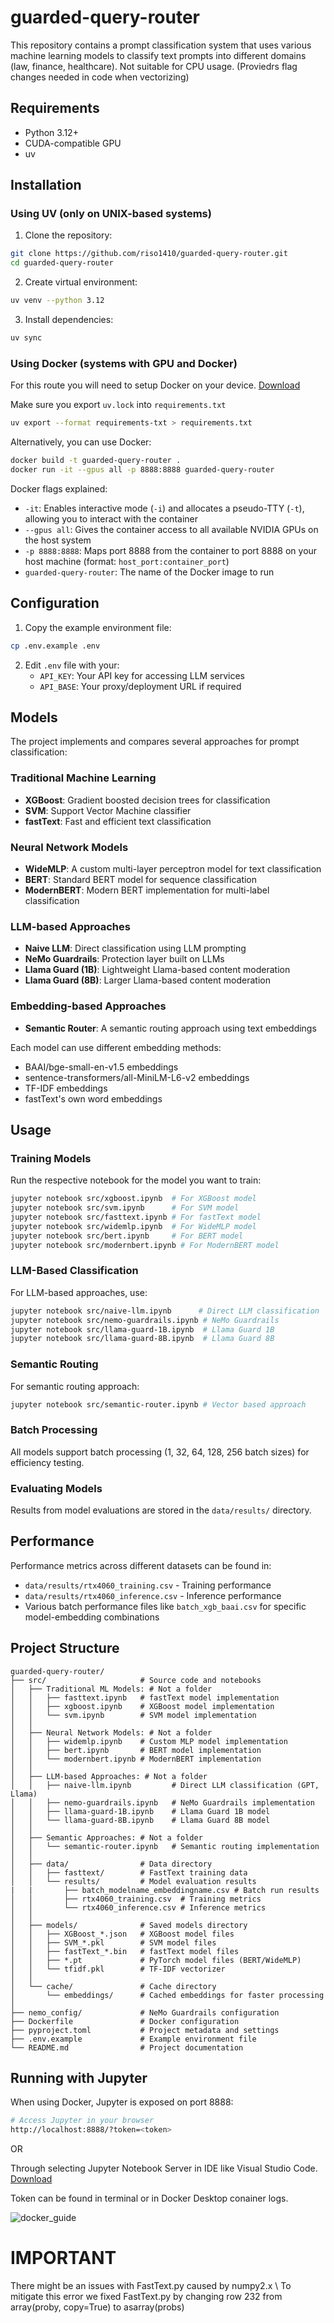 # guarded-query-router

This repository contains a prompt classification system that uses various machine learning models to classify text prompts into different domains (law, finance, healthcare).
Not suitable for CPU usage. (Proviedrs flag changes needed in code when vectorizing) 

## Requirements

- Python 3.12+
- CUDA-compatible GPU
- uv

## Installation

### Using UV (only on UNIX-based systems)

1. Clone the repository:
```bash
git clone https://github.com/riso1410/guarded-query-router.git
cd guarded-query-router
```

2. Create virtual environment:
```bash
uv venv --python 3.12
```

3. Install dependencies:
```bash
uv sync
```

### Using Docker (systems with GPU and Docker)
For this route you will need to setup Docker on your device. [Download](https://www.docker.com/products/docker-desktop/) 

Make sure you export `uv.lock` into `requirements.txt`

```bash
uv export --format requirements-txt > requirements.txt 
```

Alternatively, you can use Docker:

```bash
docker build -t guarded-query-router .
docker run -it --gpus all -p 8888:8888 guarded-query-router 
```

Docker flags explained:
- `-it`: Enables interactive mode (`-i`) and allocates a pseudo-TTY (`-t`), allowing you to interact with the container
- `--gpus all`: Gives the container access to all available NVIDIA GPUs on the host system
- `-p 8888:8888`: Maps port 8888 from the container to port 8888 on your host machine (format: `host_port:container_port`)
- `guarded-query-router`: The name of the Docker image to run

## Configuration

1. Copy the example environment file:
```bash
cp .env.example .env
```

2. Edit `.env` file with your:
   - `API_KEY`: Your API key for accessing LLM services
   - `API_BASE`: Your proxy/deployment URL if required

## Models

The project implements and compares several approaches for prompt classification:

### Traditional Machine Learning
- **XGBoost**: Gradient boosted decision trees for classification
- **SVM**: Support Vector Machine classifier
- **fastText**: Fast and efficient text classification 

### Neural Network Models
- **WideMLP**: A custom multi-layer perceptron model for text classification
- **BERT**: Standard BERT model for sequence classification
- **ModernBERT**: Modern BERT implementation for multi-label classification

### LLM-based Approaches
- **Naive LLM**: Direct classification using LLM prompting
- **NeMo Guardrails**: Protection layer built on LLMs
- **Llama Guard (1B)**: Lightweight Llama-based content moderation
- **Llama Guard (8B)**: Larger Llama-based content moderation

### Embedding-based Approaches
- **Semantic Router**: A semantic routing approach using text embeddings

Each model can use different embedding methods:
- BAAI/bge-small-en-v1.5 embeddings
- sentence-transformers/all-MiniLM-L6-v2 embeddings
- TF-IDF embeddings
- fastText's own word embeddings

## Usage

### Training Models

Run the respective notebook for the model you want to train:
```bash
jupyter notebook src/xgboost.ipynb  # For XGBoost model
jupyter notebook src/svm.ipynb      # For SVM model
jupyter notebook src/fasttext.ipynb # For fastText model
jupyter notebook src/widemlp.ipynb  # For WideMLP model
jupyter notebook src/bert.ipynb     # For BERT model
jupyter notebook src/modernbert.ipynb # For ModernBERT model
```

### LLM-Based Classification

For LLM-based approaches, use:
```bash
jupyter notebook src/naive-llm.ipynb      # Direct LLM classification
jupyter notebook src/nemo-guardrails.ipynb # NeMo Guardrails
jupyter notebook src/llama-guard-1B.ipynb  # Llama Guard 1B
jupyter notebook src/llama-guard-8B.ipynb  # Llama Guard 8B
```

### Semantic Routing

For semantic routing approach:
```bash
jupyter notebook src/semantic-router.ipynb # Vector based approach
```

### Batch Processing

All models support batch processing (1, 32, 64, 128, 256 batch sizes) for efficiency testing.

### Evaluating Models

Results from model evaluations are stored in the `data/results/` directory.

## Performance

Performance metrics across different datasets can be found in:
- `data/results/rtx4060_training.csv` - Training performance
- `data/results/rtx4060_inference.csv` - Inference performance
- Various batch performance files like `batch_xgb_baai.csv` for specific model-embedding combinations

## Project Structure

```
guarded-query-router/
├── src/                     # Source code and notebooks
│   ├── Traditional ML Models: # Not a folder
│   │   ├── fasttext.ipynb   # fastText model implementation
│   │   ├── xgboost.ipynb    # XGBoost model implementation
│   │   └── svm.ipynb        # SVM model implementation
│   │
│   ├── Neural Network Models: # Not a folder
│   │   ├── widemlp.ipynb    # Custom MLP model implementation
│   │   ├── bert.ipynb       # BERT model implementation
│   │   └── modernbert.ipynb # ModernBERT implementation
│   │
│   ├── LLM-based Approaches: # Not a folder
│   │   ├── naive-llm.ipynb         # Direct LLM classification (GPT, Llama)
│   │   ├── nemo-guardrails.ipynb   # NeMo Guardrails implementation
│   │   ├── llama-guard-1B.ipynb    # Llama Guard 1B model
│   │   └── llama-guard-8B.ipynb    # Llama Guard 8B model
│   │
│   ├── Semantic Approaches: # Not a folder
│   │   └── semantic-router.ipynb   # Semantic routing implementation
│   │
│   ├── data/                # Data directory
│   │   ├── fasttext/        # FastText training data
│   │   └── results/         # Model evaluation results
|   |       ├── batch_modelname_embeddingname.csv # Batch run results
│   │       ├── rtx4060_training.csv  # Training metrics
│   │       └── rtx4060_inference.csv # Inference metrics
│   │
│   ├── models/              # Saved models directory
│   │   ├── XGBoost_*.json   # XGBoost model files
│   │   ├── SVM_*.pkl        # SVM model files
│   │   ├── fastText_*.bin   # fastText model files
│   │   ├── *.pt             # PyTorch model files (BERT/WideMLP)
│   │   └── tfidf.pkl        # TF-IDF vectorizer
│   │
│   └── cache/               # Cache directory
│       └── embeddings/      # Cached embeddings for faster processing
│
├── nemo_config/             # NeMo Guardrails configuration
├── Dockerfile               # Docker configuration
├── pyproject.toml           # Project metadata and settings
├── .env.example             # Example environment file
└── README.md                # Project documentation
```

## Running with Jupyter

When using Docker, Jupyter is exposed on port 8888:

```bash
# Access Jupyter in your browser
http://localhost:8888/?token=<token>
```

OR 

Through selecting Jupyter Notebook Server in IDE like Visual Studio Code. [Download](https://code.visualstudio.com/download)

Token can be found in terminal or in Docker Desktop conainer logs.

![docker_guide](https://github.com/user-attachments/assets/49fd9844-fa63-4d8d-b783-1e9c124597ac)

# IMPORTANT

There might be an issues with FastText.py caused by numpy2.x \\
To mitigate this error we fixed FastText.py by changing row 232 from array(proby, copy=True) to asarray(probs)  
